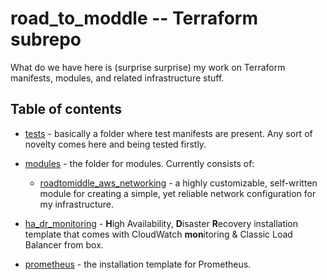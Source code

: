 # road_to_moddle -- Terraform subrepo

What do we have here is (surprise surprise) my work on Terraform manifests, modules, and related infrastructure stuff.

## Table of contents

* [tests](https://github.com/1tacticalretard/road_to_middle/tree/master/terraform/tests) - basically a folder where test manifests are present. Any sort of novelty comes here and being tested firstly.

* [modules](https://github.com/1tacticalretard/road_to_middle/tree/master/terraform/modules/) - the folder for modules. Currently consists of:
    * [roadtomiddle_aws_networking](https://github.com/1tacticalretard/road_to_middle/tree/master/terraform/modules/roadtomiddle_aws_networking) - a highly customizable, self-written module for creating a simple, yet reliable network configuration for my infrastructure.
* [ha_dr_monitoring](https://github.com/1tacticalretard/road_to_middle/tree/master/terraform/modules/roadtomiddle_aws_networking) - **H**igh Availability, **D**isaster **R**ecovery installation template that comes with CloudWatch **mon**itoring & Classic Load Balancer from box.
* [prometheus](https://github.com/1tacticalretard/road_to_middle/tree/master/terraform/prometheus) - the installation template for Prometheus.
